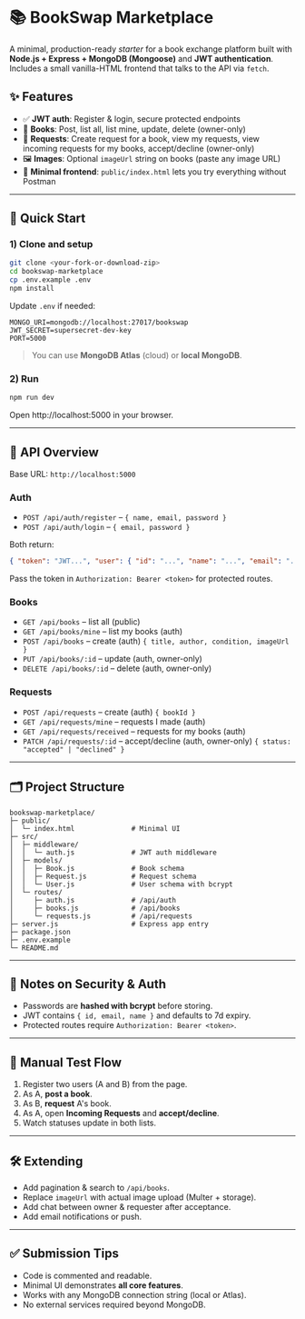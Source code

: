 # 📚 BookSwap Marketplace

A minimal, production-ready _starter_ for a book exchange platform built with **Node.js + Express + MongoDB (Mongoose)** and **JWT authentication**. Includes a small vanilla-HTML frontend that talks to the API via `fetch`.

## ✨ Features

- ✅ **JWT auth**: Register & login, secure protected endpoints
- 📖 **Books**: Post, list all, list mine, update, delete (owner-only)
- 🔁 **Requests**: Create request for a book, view my requests, view incoming requests for my books, accept/decline (owner-only)
- 🖼️ **Images**: Optional `imageUrl` string on books (paste any image URL)
- 🧩 **Minimal frontend**: `public/index.html` lets you try everything without Postman

---

## 🚀 Quick Start

### 1) Clone and setup
```bash
git clone <your-fork-or-download-zip>
cd bookswap-marketplace
cp .env.example .env
npm install
```

Update `.env` if needed:
```
MONGO_URI=mongodb://localhost:27017/bookswap
JWT_SECRET=supersecret-dev-key
PORT=5000
```

> You can use **MongoDB Atlas** (cloud) or **local MongoDB**.

### 2) Run
```bash
npm run dev
```
Open http://localhost:5000 in your browser.

---

## 🧠 API Overview

Base URL: `http://localhost:5000`

### Auth
- `POST /api/auth/register` – `{ name, email, password }`
- `POST /api/auth/login` – `{ email, password }`

Both return:
```json
{ "token": "JWT...", "user": { "id": "...", "name": "...", "email": "..." } }
```
Pass the token in `Authorization: Bearer <token>` for protected routes.

### Books
- `GET /api/books` – list all (public)
- `GET /api/books/mine` – list my books (auth)
- `POST /api/books` – create (auth) `{ title, author, condition, imageUrl }`
- `PUT /api/books/:id` – update (auth, owner-only)
- `DELETE /api/books/:id` – delete (auth, owner-only)

### Requests
- `POST /api/requests` – create (auth) `{ bookId }`
- `GET /api/requests/mine` – requests I made (auth)
- `GET /api/requests/received` – requests for my books (auth)
- `PATCH /api/requests/:id` – accept/decline (auth, owner-only) `{ status: "accepted" | "declined" }`

---

## 🗂️ Project Structure

```
bookswap-marketplace/
├─ public/
│  └─ index.html              # Minimal UI
├─ src/
│  ├─ middleware/
│  │  └─ auth.js              # JWT auth middleware
│  ├─ models/
│  │  ├─ Book.js              # Book schema
│  │  ├─ Request.js           # Request schema
│  │  └─ User.js              # User schema with bcrypt
│  └─ routes/
│     ├─ auth.js              # /api/auth
│     ├─ books.js             # /api/books
│     └─ requests.js          # /api/requests
├─ server.js                  # Express app entry
├─ package.json
├─ .env.example
└─ README.md
```

---

## 🔐 Notes on Security & Auth

- Passwords are **hashed with bcrypt** before storing.
- JWT contains `{ id, email, name }` and defaults to 7d expiry.
- Protected routes require `Authorization: Bearer <token>`.

---

## 🧪 Manual Test Flow

1. Register two users (A and B) from the page.
2. As A, **post a book**.
3. As B, **request** A's book.
4. As A, open **Incoming Requests** and **accept/decline**.
5. Watch statuses update in both lists.

---

## 🛠️ Extending

- Add pagination & search to `/api/books`.
- Replace `imageUrl` with actual image upload (Multer + storage).
- Add chat between owner & requester after acceptance.
- Add email notifications or push.

---

## ✅ Submission Tips

- Code is commented and readable.
- Minimal UI demonstrates **all core features**.
- Works with any MongoDB connection string (local or Atlas).
- No external services required beyond MongoDB.

